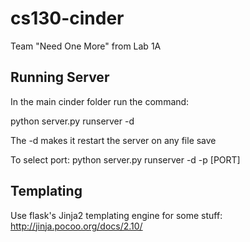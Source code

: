 # cs130-cinder
Team "Need One More" from Lab 1A

Running Server
------------------
In the main cinder folder run the command:

python server.py runserver -d

The -d makes it restart the server on any file save

To select port:
  python server.py runserver -d -p [PORT]

Templating
-------------------
Use flask's Jinja2 templating engine for some stuff:
http://jinja.pocoo.org/docs/2.10/
